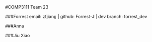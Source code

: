 #COMP3111 Team 23

###Forrest
email: zfjiang | github: Forrest-J | dev branch: forrest_dev

###Anna


###Jiu Xiao